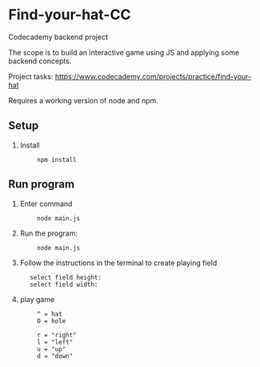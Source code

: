 # Find-your-hat-CC
Codecademy backend project

The scope is to build an interactive game using JS and applying some backend concepts.

Project tasks: https://www.codecademy.com/projects/practice/find-your-hat

Requires a working version of node and npm.


## Setup

1. Install
```
        npm install
```

## Run program

1. Enter command
```
        node main.js
```


2. Run the program:
```
        node main.js
```

3. Follow the instructions in the terminal to create playing field
```
      select field height:
      select field width:
```

4. play game
```
        ^ = hat
        O = hole

        r = "right"
        l = "left"
        u = "up"
        d = "down"
```
